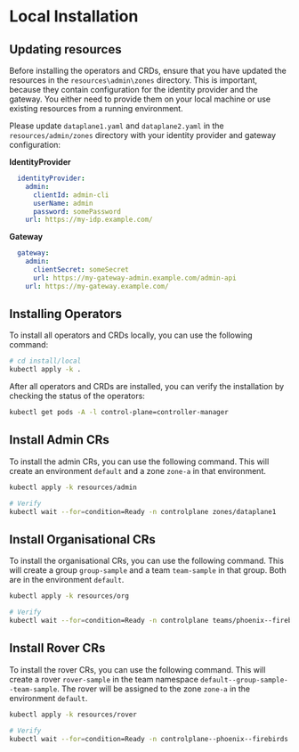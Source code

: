 <!--
SPDX-FileCopyrightText: 2025 Deutsche Telekom AG

SPDX-License-Identifier: CC0-1.0
-->


# Local Installation 

## Updating resources

Before installing the operators and CRDs, ensure that you have updated the resources in the `resources\admin\zones`
directory. This is important, because they contain configuration for the identity provider and the gateway. You either
need to provide them on your local machine or use existing resources from a running environment.

Please update `dataplane1.yaml` and `dataplane2.yaml` in the `resources/admin/zones` directory with your identity 
provider and gateway configuration:

**IdentityProvider**
```yaml
  identityProvider:
    admin:
      clientId: admin-cli
      userName: admin
      password: somePassword
    url: https://my-idp.example.com/
```

**Gateway**
```yaml
  gateway:
    admin:
      clientSecret: someSecret
      url: https://my-gateway-admin.example.com/admin-api
    url: https://my-gateway.example.com/
```


## Installing Operators

To install all operators and CRDs locally, you can use the following command:

```bash
# cd install/local
kubectl apply -k .
```

After all operators and CRDs are installed, you can verify the installation by checking the status of the operators:

```bash
kubectl get pods -A -l control-plane=controller-manager
```

## Install Admin CRs

To install the admin CRs, you can use the following command. This will create an environment `default` and a zone `zone-a` in that environment.

```bash
kubectl apply -k resources/admin

# Verify
kubectl wait --for=condition=Ready -n controlplane zones/dataplane1
```

## Install Organisational CRs

To install the organisational CRs, you can use the following command. This will create a group `group-sample` and a team `team-sample` in that group. Both are in the environment `default`.

```bash
kubectl apply -k resources/org

# Verify
kubectl wait --for=condition=Ready -n controlplane teams/phoenix--firebirds
```

## Install Rover CRs

To install the rover CRs, you can use the following command. This will create a rover `rover-sample` in the team namespace `default--group-sample--team-sample`. The rover will be assigned to the zone `zone-a` in the environment `default`.

```bash
kubectl apply -k resources/rover

# Verify 
kubectl wait --for=condition=Ready -n controlplane--phoenix--firebirds rovers/rover-echo-v1
```

